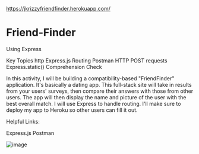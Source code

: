 https://jkrizzyfriendfinder.herokuapp.com/
# Friend-Finder

Using Express


Key Topics
http
Express.js
Routing
Postman
HTTP POST requests
Express.static()
Comprehension Check

In this activity, I will be building a compatibility-based "FriendFinder" application. It's basically a dating app. This full-stack site will take in results from your users' surveys, then compare their answers with those from other users. The app will then display the name and picture of the user with the best overall match. I will use Express to handle routing. I'll make sure to deploy my app to Heroku so other users can fill it out.

Helpful Links:

Express.js
Postman

![image](https://user-images.githubusercontent.com/46582302/65398414-1ab57800-dd85-11e9-943f-cd53ac1984ad.png)
